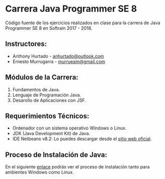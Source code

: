 # Carrera Java Programmer SE 8

Código fuente de los ejercicios realizados en clase para la carrera de Java Programmer SE 8 en Softrain 2017 - 2018.

## Instructores:

* Anthony Hurtado - anhurtado@outlook.com
* Ernesto Murrugarra - murrueam@gmail.com

## Módulos de la Carrera:

1) Fundamentos de Java.
2) Lenguaje de Programación Java.
3) Desarollo de Aplicaciones con JSF.

## Requerimientos Técnicos:

* Ordenador con un sistema operativo Windows o Linux.
* JDK (Java Development Kit) de Java.
* IDE Netbeans v8.2: Lo puedes descargar desde el [sitio web oficial](https://netbeans.org/downloads/).

## Proceso de Instalación de Java:

En el siguiente [enlace](https://goo.gl/JjYhEC) podrás ver el proceso de instalación tanto para ambientes Windows como Linux.